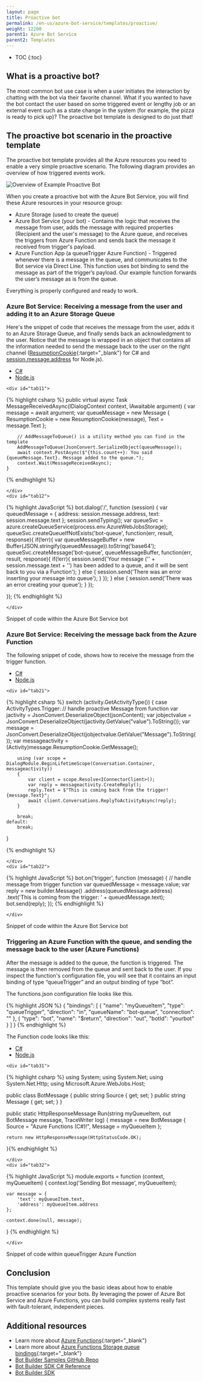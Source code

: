 ```yaml
---
layout: page
title: Proactive bot
permalink: /en-us/azure-bot-service/templates/proactive/
weight: 12200
parent1: Azure Bot Service
parent2: Templates
---
```


* TOC
{:toc}

## What is a proactive bot?
The most common bot use case is when a user initiates the interaction by chatting with the bot via their favorite channel. What if you wanted to have the bot contact the user based on some triggered event or lengthy job or an external event such as a state change in the system (for example, the pizza is ready to pick up)? The proactive bot template is designed to do just that! 

## The proactive bot scenario in the proactive template
The proactive bot template provides all the Azure resources you need to enable a very simple proactive scenario. The following diagram provides an overview of how triggered events work.

![Overview of Example Proactive Bot](/en-us/images/azure-bots/azure-bot-proactive-diagram.png)

When you create a proactive bot with the Azure Bot Service, you will find these Azure resources in your resource group:

- Azure Storage (used to create the queue)
- Azure Bot Service (your bot) - Contains the logic that receives the message from user, adds the message with required properties (Recipient and the user's message) to the Azure queue, and receives the triggers from Azure Function and sends back the message it received from trigger's payload.
- Azure Function App (a queueTrigger Azure Function) - Triggered whenever there is a message in the queue, and communicates to the Bot service via Direct Line. This function uses bot binding to send the message as part of the trigger’s payload. Our example function forwards the user’s message as is from the queue.

Everything is properly configured and ready to work.

### Azure Bot Service: Receiving a message from the user and adding it to an Azure Storage Queue
Here's the snippet of code that receives the message from the user, adds it to an Azure Storage Queue, and finally sends back an acknowledgment to the user. Notice that the message is wrapped in an object that contains all the information needed to send the message back to the user on the right channel ([ResumptionCookie](/en-us/csharp/builder/sdkreference/dc/d2b/class_microsoft_1_1_bot_1_1_builder_1_1_dialogs_1_1_resumption_cookie.html){:target="_blank"} for C# and [session.message.address]() for Node.js).

<div id="thetabs1">
    <ul>
        <li><a href="#tab11">C#</a></li>
        <li><a href="#tab12">Node.js</a></li>
    </ul>

    <div id="tab11">

{% highlight csharp %}
    public virtual async Task MessageReceivedAsync(IDialogContext context, IAwaitable<IMessageActivity> argument)
    {
        var message = await argument;
        var queueMessage = new Message
        {
            ResumptionCookie = new ResumptionCookie(message),
            Text = message.Text
        };
        
        // AddMessageToQueue() is a utility method you can find in the template
        AddMessageToQueue(JsonConvert.SerializeObject(queueMessage));
        await context.PostAsync($"{this.count++}: You said {queueMessage.Text}. Message added to the queue.");
        context.Wait(MessageReceivedAsync);
    }

{% endhighlight %}

    </div>
    <div id="tab12">

{% highlight JavaScript %}
bot.dialog('/', function (session) {
    var queuedMessage = { address: session.message.address, text: session.message.text };
    session.sendTyping();
    var queueSvc = azure.createQueueService(process.env.AzureWebJobsStorage);
    queueSvc.createQueueIfNotExists('bot-queue', function(err, result, response){
        if(!err){
            var queueMessageBuffer = new Buffer(JSON.stringify(queuedMessage)).toString('base64');
            queueSvc.createMessage('bot-queue', queueMessageBuffer, function(err, result, response){
                if(!err){
                    session.send('Your message (\'' + session.message.text + '\') has been added to a queue, and it will be sent back to you via a Function');
                } else {
                    session.send('There was an error inserting your message into queue');
                }
            });
        } else {
            session.send('There was an error creating your queue');
        }
    });

});
{% endhighlight %}

    </div>  
</div>

<div class="imagecaption"><span>Snippet of code within the Azure Bot Service bot</span></div>


### Azure Bot Service: Receiving the message back from the Azure Function

The following snippet of code, shows how to receive the message from the trigger function.

<div id="thetabs2">
    <ul>
        <li><a href="#tab21">C#</a></li>
        <li><a href="#tab22">Node.js</a></li>
    </ul>

    <div id="tab21">

{% highlight csharp %}
switch (activity.GetActivityType())
{
    case ActivityTypes.Trigger:
        // handle proactive Message from function
        var jactivity = JsonConvert.DeserializeObject<JObject>(jsonContent);
        var jobjectvalue = JsonConvert.DeserializeObject<JObject>(jactivity.GetValue("value").ToString());
        var message = JsonConvert.DeserializeObject<Message>(jobjectvalue.GetValue("Message").ToString());
        var messageactivity = (Activity)message.ResumptionCookie.GetMessage();
            
        using (var scope = DialogModule.BeginLifetimeScope(Conversation.Container, messageactivity))
        {
            var client = scope.Resolve<IConnectorClient>();
            var reply = messageactivity.CreateReply();
            reply.Text = $"This is coming back from the trigger! {message.Text}";
            await client.Conversations.ReplyToActivityAsync(reply);
        }
        
        break;
    default:
        break;
}

{% endhighlight %}

    </div>
    <div id="tab22">

{% highlight JavaScript %}
bot.on('trigger', function (message) {
    // handle message from trigger function
    var queuedMessage = message.value;
    var reply = new builder.Message()
        .address(queuedMessage.address)
        .text('This is coming from the trigger: ' + queuedMessage.text);
    bot.send(reply);
});
{% endhighlight %}

    </div>  
</div>

<div class="imagecaption"><span>Snippet of code within the Azure Bot Service bot</span></div>


### Triggering an Azure Function with the queue, and sending the message back to the user (Azure Functions)
After the message is added to the queue, the function is triggered. The message is then removed from the queue and sent back to the user. If you inspect the function's configuration file, you will see that it contains an input binding of type “queueTrigger” and an output binding of type “bot”.

The functions.json configuration file looks like this.

{% highlight JSON %}
{
  "bindings": [
    {
      "name": "myQueueItem",
      "type": "queueTrigger",
      "direction": "in",
      "queueName": "bot-queue",
      "connection": ""
    },
    {
      "type": "bot",
      "name": "$return",
      "direction": "out",
      "botId": "yourbot"
    }
  ]
}
{% endhighlight %} 

The Function code looks like this:



<div id="thetabs3">
    <ul>
        <li><a href="#tab31">C#</a></li>
        <li><a href="#tab32">Node.js</a></li>
    </ul>

    <div id="tab31">

{% highlight csharp %}
using System;
using System.Net;
using System.Net.Http;
using Microsoft.Azure.WebJobs.Host;

public class BotMessage
{
    public string Source { get; set; } 
    public string Message { get; set; }
}

public static HttpResponseMessage Run(string myQueueItem, out BotMessage message, TraceWriter log)
{
    message = new BotMessage
    { 
        Source = "Azure Functions (C#)!", 
        Message = myQueueItem
    };

    return new HttpResponseMessage(HttpStatusCode.OK); 
}{% endhighlight %}

    </div>
    <div id="tab32">

{% highlight JavaScript %}
module.exports = function (context, myQueueItem) {
    context.log('Sending Bot message', myQueueItem);

    var message = {
        'text': myQueueItem.text,
        'address': myQueueItem.address
    };

    context.done(null, message);
}
{% endhighlight %}

    </div>  
</div>

<div class="imagecaption"><span>Snippet of code within queueTrigger Azure Function</span></div>



## Conclusion
This template should give you the basic ideas about how to enable proactive scenarios for your bots. By leveraging the power of Azure Bot Service and Azure Functions, you can build complex systems really fast with fault-tolerant, independent pieces.

## Additional resources

* Learn more about [Azure Functions](https://azure.microsoft.com/en-us/documentation/services/functions/){:target="_blank"}
* Learn more about [Azure Functions Storage queue bindings](https://azure.microsoft.com/en-us/documentation/articles/functions-bindings-storage-queue/){:target="_blank"}
* [Bot Builder Samples GitHub Repo](https://github.com/Microsoft/BotBuilder-Samples)
* [Bot Builder SDK C# Reference](https://docs.botframework.com/en-us/csharp/builder/sdkreference/)
* [Bot Builder SDK](https://github.com/Microsoft/BotBuilder-Samples)